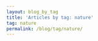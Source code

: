 ```yaml
---
layout: blog_by_tag
title: 'Articles by tag: nature'
tag: nature
permalink: /blog/tag/nature/
---
```

